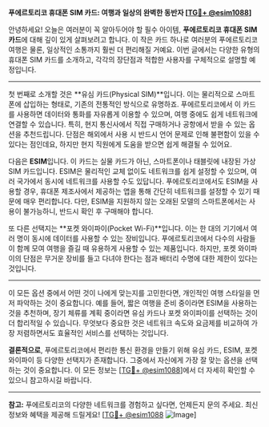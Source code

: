 **푸에르토리코 휴대폰 SIM 카드: 여행과 일상의 완벽한 동반자 [[TG💪+ @esim1088](https://t.me/s/esim1088)]**

안녕하세요! 오늘은 여러분이 꼭 알아두어야 할 필수 아이템, **푸에르토리코 휴대폰 SIM 카드**에 대해 깊이 있게 살펴보려고 합니다. 이 작은 카드 하나로 여러분의 푸에르토리코 여행은 물론, 일상적인 소통까지 훨씬 더 편리해질 거예요. 이번 글에서는 다양한 유형의 휴대폰 SIM 카드를 소개하고, 각각의 장단점과 적합한 사용자를 구체적으로 설명할 예정입니다.

---

첫 번째로 소개할 것은 **유심 카드(Physical SIM)**입니다. 이는 물리적으로 스마트폰에 삽입하는 형태로, 기존의 전통적인 방식으로 유명하죠. 푸에르토리코에서 이 카드를 사용하면 데이터와 통화를 자유롭게 이용할 수 있으며, 여행 중에도 쉽게 네트워크에 연결할 수 있습니다. 특히, 현지 통신사에서 직접 구매하거나 공항에서 받을 수 있는 옵션을 추천드립니다. 단점은 해외에서 사용 시 반드시 언어 문제로 인해 불편함이 있을 수 있다는 점인데요, 하지만 현지 직원에게 도움을 받으면 쉽게 해결될 수 있어요.

다음은 **ESIM**입니다. 이 카드는 실물 카드가 아닌, 스마트폰이나 태블릿에 내장된 가상 SIM 카드입니다. ESIM은 물리적인 교체 없이도 네트워크를 쉽게 설정할 수 있으며, 여러 국가에서 동시에 네트워크를 사용할 수도 있답니다. 푸에르토리코에서도 ESIM을 사용할 경우, 휴대폰 제조사에서 제공하는 앱을 통해 간단히 네트워크를 설정할 수 있기 때문에 매우 편리합니다. 다만, ESIM을 지원하지 않는 오래된 모델의 스마트폰에서는 사용이 불가능하니, 반드시 확인 후 구매해야 합니다.

또 다른 선택지는 **포켓 와이파이(Pocket Wi-Fi)**입니다. 이는 한 대의 기기에서 여러 명이 동시에 데이터를 사용할 수 있는 장비입니다. 푸에르토리코에서 다수의 사람들이 함께 모여 여행을 즐길 때 유용하게 사용할 수 있는 제품입니다. 하지만, 포켓 와이파이의 단점은 무거운 장비를 들고 다녀야 한다는 점과 배터리 수명에 대한 제한이 있다는 것입니다.

---

이 모든 옵션 중에서 어떤 것이 나에게 맞는지를 고민한다면, 개인적인 여행 스타일을 먼저 파악하는 것이 중요합니다. 예를 들어, 짧은 여행을 준비 중이라면 ESIM을 사용하는 것을 추천하며, 장기 체류를 계획 중이라면 유심 카드나 포켓 와이파이를 선택하는 것이 더 합리적일 수 있습니다. 무엇보다 중요한 것은 네트워크 속도와 요금제를 비교하여 가장 저렴하면서도 효율적인 서비스를 선택하는 것입니다.

**결론적으로**, 푸에르토리코에서 편리한 통신 환경을 만들기 위해 유심 카드, ESIM, 포켓 와이파이 등 다양한 선택지가 존재합니다. 그중에서 자신에게 가장 잘 맞는 옵션을 선택하는 것이 중요합니다. 이 모든 정보는 [[TG💪+ @esim1088](https://t.me/s/esim1088)]에서 더 자세히 확인할 수 있으니 참고하시길 바랍니다.

---

**참고:** 푸에르토리코의 다양한 네트워크를 경험하고 싶다면, 언제든지 문의 주세요. 최신 정보와 혜택을 제공해 드릴게요! [[TG💪+ @esim1088](https://t.me/s/esim1088) ![Image](https://i.postimg.cc/Y0z9fWf4/image.png)]